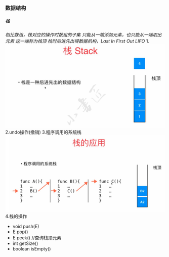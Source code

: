 ### 数据结构
##### 栈
*相⽐数组，栈对应的操作时数组的⼦集
只能从⼀端添加元素，也只能从⼀端取出元素
这⼀端称为栈顶
栈时后进先出得数据机构，Last In First Out LIFO*
1.![enter description here](./images/1555496271692.png)
2.undo操作(撤销)
3.程序调⽤的系统栈
![enter description here](./images/1555496285230.png)
4.栈的操作

* void push(E)
* E pop()
* E peek() //查询栈顶元素
* int getSize()
* boolean isEmpty()